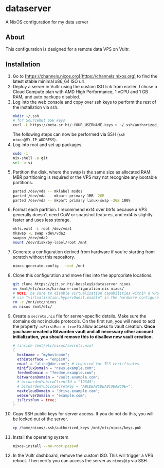# dataserver

A NixOS configuration for my data server

## About

This configuration is designed for a remote data VPS on Vultr.

## Installation

1. Go to [https://channels.nixos.org](https://channels.nixos.org) to find the latest stable minimal x86_64 ISO url.
2. Deploy a server in Vultr using the custom ISO link from earlier. I chose a Cloud Compute plan with AMD High Performance, 1 vCPU and 1 GB RAM, and auto backups disabled.
3. Log into the web console and copy over ssh keys to perform the rest of the installation via ssh.
    ```sh
    mkdir ~/.ssh
    # for Sourcehut SSH keys
    curl -L https://meta.sr.ht/~YOUR_USERNAME.keys > ~/.ssh/authorized_keys
    ```
    The following steps can now be performed via SSH (`ssh nixos@MY_IP_ADDRESS`).
4. Log into root and set up packages.
    ```sh
    sudo -i
    nix-shell -p git
    set -o vi
5. Partition the disk, where the swap is the same size as allocated RAM. MBR partitioning is required or the VPS may not recognize any bootable partitions.
    ```sh
    parted /dev/vda -- mklabel msdos
    parted /dev/vda -- mkpart primary 1MB -2GB
    parted /dev/vda -- mkpart primary linux-swap -2GB 100%
    ```
6. Format each partition. I recommend ext4 over btrfs because a VPS generally doesn't need CoW or snapshot features, and ext4 is slightly faster and uses less storage.
    ```sh
    mkfs.ext4 -L root /dev/vda1
    mkswap -L swap /dev/vda2
    swapon /dev/vda2
    mount /dev/disk/by-label/root /mnt
    ```
7. Generate a configuration derived from hardware if you're starting from scratch without this repository.
    ```sh
    nixos-generate-config --root /mnt
    ```
8. Clone this configuration and move files into the appropriate locations.
    ```sh
    git clone https://git.sr.ht/~bossley9/dataserver nixos
    mv /mnt/etc/nixos/hardware-configuration.nix nixos/
    # NOTE: be sure to disable virtualization capabilities within a VPS
    # via "virtualisation.hypervGuest.enable" in the hardware configuration
    rm -r /mnt/etc/nixos
    mv nixos /mnt/etc/
    ```
9. Create a `secrets.nix` file for server-specific details. Make sure the domains do not include protocols. On the first run, you will need to add the property `isFirstRun = true` to allow access to vault creation. **Once you have created a Bitwarden vault and all necessary other account initialization, you should remove this to disallow new vault creation.**
    ```nix
    # (inside /mnt/etc/nixos/secrets.nix)
    {
      hostname = "myhostname";
      ethInterface = "enp1s0";
      email = "alice@doe.com"; # required for TLS certificates
      minifluxDomain = "news.example.com";
      feedmeDomain = "feedme.example.com";
      bitwardenDomain = "vault.example.com";
      # bitwardenYubicoClientId = "12345";
      # bitwardenYubicoSecretKey = "ABCDEABCDEABCDEABCDE=";
      nextcloudDomain = "drive.example.com";
      webserverDomain = "example.com";
      isFirstRun = true;
    }
    ```
10. Copy SSH public keys for server access. If you do not do this, you will be locked out of the server.
    ```sh
    cp /home/nixos/.ssh/authorized_keys /mnt/etc/nixos/keys.pub
    ```
11. Install the operating system.
    ```sh
    nixos-install --no-root-passwd
    ```
12. In the Vultr dashboard, remove the custom ISO. This will trigger a VPS reboot. Then verify you can access the server as `nixos@ip` via SSH.
